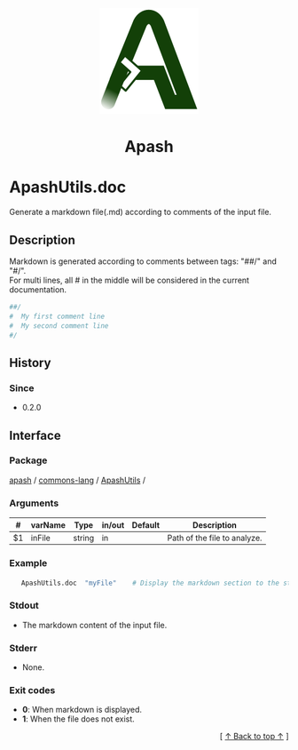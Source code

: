 
<div align='center' id='apash-top'>
  <a href='https://github.com/hastec-fr/apash'>
    <img alt='apash-logo' src='../../../../../../assets/apash-logo.svg'/>
  </a>

  # Apash
</div>


# ApashUtils.doc
Generate a markdown file(.md) according to comments of the input file.
## Description
   Markdown is generated according to comments between tags: "##/" and "#/".<br/>
   For multi lines, all # in the middle will be considered in the current documentation.
   ```bash
   ##/
   #  My first comment line
   #  My second comment line
   #/
   ```

## History
### Since
  * 0.2.0

## Interface
### Package
<!-- apash.packageBegin -->
[apash](../../../apash.md) / [commons-lang](../../commons-lang.md) / [ApashUtils](../ApashUtils.md) / 
<!-- apash.packageEnd -->

### Arguments
 | #  | varName        | Type          | in/out   | Default    | Description                          |
 |----|----------------|---------------|----------|------------|--------------------------------------|
 | $1 | inFile         | string        | in       |            | Path of the file to analyze.         |

### Example
 ```bash
    ApashUtils.doc  "myFile"    # Display the markdown section to the standard output.
 ```

### Stdout
  * The markdown content of the input file.
### Stderr
  * None.

### Exit codes
  * **0**: When markdown is displayed.
  * **1**: When the file does not exist.

  <div align='right'>[ <a href='#apash-top'>↑ Back to top ↑</a> ]</div>


